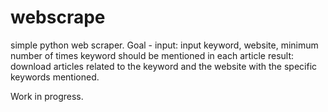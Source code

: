 # webscrape
simple python web scraper. 
Goal - 
  input: input keyword, website, minimum number of times keyword should be mentioned in each article 
  result: download articles related to the keyword and the website with the specific keywords mentioned. 

Work in progress. 
